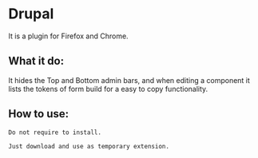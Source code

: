 # Drupal

It is a plugin for Firefox and Chrome.

## What it do:
It hides the Top and Bottom admin bars, and when editing a component it lists the tokens of form build for a easy to copy functionality.

## How to use:
```
Do not require to install.

Just download and use as temporary extension.
```
